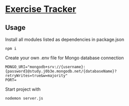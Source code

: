 # [Exercise Tracker](https://www.freecodecamp.org/learn/apis-and-microservices/apis-and-microservices-projects/exercise-tracker)

## Usage

Install all modules listed as dependencies in package.json

```
npm i

```

Create your own .env file for Mongo database connection

```
MONGO_URI="mongodb+srv://{username}:{password}@study.j0b3e.mongodb.net/{databaseName}?retryWrites=true&w=majority"
PORT=
```

Start project with

```
nodemon server.js

```
